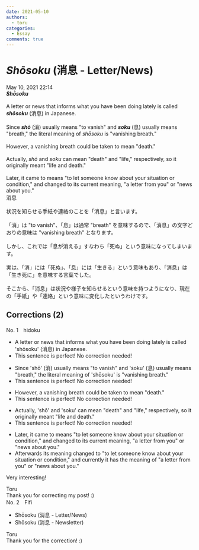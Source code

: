 ```yaml
---
date: 2021-05-10
authors:
  - toru
categories:
  - Essay
comments: true
---
```


# <strong><em>Shōsoku</strong></em> (消息 - Letter/News)
<div class="date">May 10, 2021 22:14</div>
<div id="post"><div id="body_show_ori">
<strong><em>Shōsoku</strong></em><br/><br/>A letter or news that informs what you have been doing lately is called <strong><em>shōsoku</em></strong> (消息) in Japanese.<br/><br/>Since <strong><em>shō</em></strong> (消) usually means "to vanish" and <strong><em>soku</em></strong> (息) usually means "breath," the literal meaning of <em>shōsoku</em> is "vanishing breath."<br/><br/>However, a vanishing breath could be taken to mean "death."<br/><br/>Actually, <em>shō</em> and <em>soku</em> can mean "death" and "life," respectively, so it originally meant "life and death."<br/><br/>Later, it came to means "to let someone know about your situation or condition," and changed to its current meaning, "a letter from you" or "news about you."
</div></div>

<!-- more -->

<div id="post_ja"><div id="body_show_mo">
消息<br/><br/>状況を知らせる手紙や連絡のことを「消息」と言います。<br/><br/>「消」は "to vanish"、「息」は通常 "breath" を意味するので、「消息」の文字どおりの意味は "vanishing breath" となります。<br/><br/>しかし、これでは「息が消える」すなわち「死ぬ」という意味になってしまいます。<br/><br/>実は、「消」には「死ぬ」、「息」には「生きる」という意味もあり、「消息」は「生き死に」を意味する言葉でした。<br/><br/>そこから、「消息」は状況や様子を知らせるという意味を持つようになり、現在の「手紙」や「連絡」という意味に変化したというわけです。
</div></div>

## Corrections (2)
<div id="block"><div class="first_name"> No. 1　<span class="just_name">hidoku</span></div><div id="block2">
<ul class="correction_field">
<li class="incorrect">A letter or news that informs what you have been doing lately is called 'shōsoku' (消息) in Japanese.</li>
<li class="corrected perfect">This sentence is perfect! No correction needed!</li>
</ul>
<ul class="correction_field">
<li class="incorrect">Since 'shō' (消) usually means "to vanish" and 'soku' (息) usually means "breath," the literal meaning of 'shōsoku' is "vanishing breath."</li>
<li class="corrected perfect">This sentence is perfect! No correction needed!</li>
</ul>
<ul class="correction_field">
<li class="incorrect">However, a vanishing breath could be taken to mean "death."</li>
<li class="corrected perfect">This sentence is perfect! No correction needed!</li>
</ul>
<ul class="correction_field">
<li class="incorrect">Actually, 'shō' and 'soku' can mean "death" and "life," respectively, so it originally meant "life and death."</li>
<li class="corrected perfect">This sentence is perfect! No correction needed!</li>
</ul>
<ul class="correction_field">
<li class="incorrect">Later, it came to means "to let someone know about your situation or condition," and changed to its current meaning, "a letter from you" or "news about you."</li>
<li class="corrected correct">
<span class="f_blue">Afterwards its meaning changed to </span>"to let someone know about your situation or condition," <span class="f_blue">and currently it has the meaning of</span> "a letter from you" or "news about you."
</li>
</ul>
<p class="comment_small">
 Very interesting!
</p>

</div><div class="name"><span class="just_name">Toru</span><br>
Thank you for correcting my post! :)
</div>
</div>
<div id="block"><div class="first_name"> No. 2　<span class="just_name">Fifi</span></div><div id="block2">
<ul class="correction_field">
<li class="incorrect">Shōsoku (消息 - Letter/News)</li>
<li class="corrected correct">
Shōsoku (消息 - <span class="f_blue">Newsletter</span>)
</li>
</ul>
</div><div class="name"><span class="just_name">Toru</span><br>
Thank you for the correction! :)
</div>
</div>
